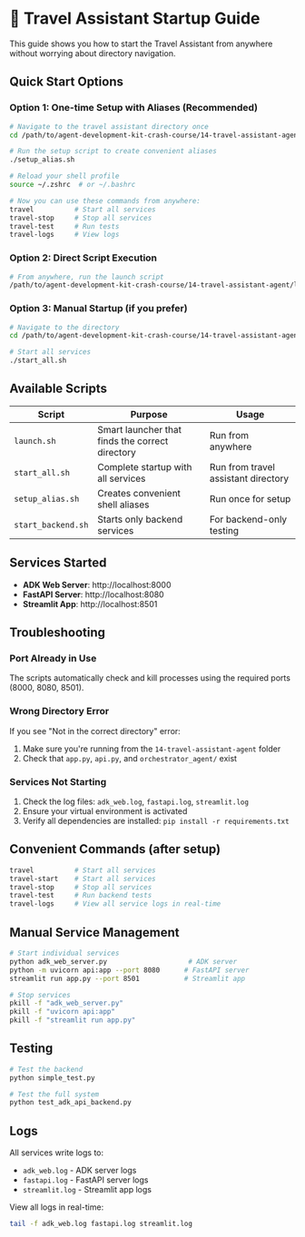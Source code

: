 # 🚀 Travel Assistant Startup Guide

This guide shows you how to start the Travel Assistant from anywhere without worrying about directory navigation.

## Quick Start Options

### Option 1: One-time Setup with Aliases (Recommended)
```bash
# Navigate to the travel assistant directory once
cd /path/to/agent-development-kit-crash-course/14-travel-assistant-agent

# Run the setup script to create convenient aliases
./setup_alias.sh

# Reload your shell profile
source ~/.zshrc  # or ~/.bashrc

# Now you can use these commands from anywhere:
travel          # Start all services
travel-stop     # Stop all services
travel-test     # Run tests
travel-logs     # View logs
```

### Option 2: Direct Script Execution
```bash
# From anywhere, run the launch script
/path/to/agent-development-kit-crash-course/14-travel-assistant-agent/launch.sh
```

### Option 3: Manual Startup (if you prefer)
```bash
# Navigate to the directory
cd /path/to/agent-development-kit-crash-course/14-travel-assistant-agent

# Start all services
./start_all.sh
```

## Available Scripts

| Script | Purpose | Usage |
|--------|---------|-------|
| `launch.sh` | Smart launcher that finds the correct directory | Run from anywhere |
| `start_all.sh` | Complete startup with all services | Run from travel assistant directory |
| `setup_alias.sh` | Creates convenient shell aliases | Run once for setup |
| `start_backend.sh` | Starts only backend services | For backend-only testing |

## Services Started

- **ADK Web Server**: http://localhost:8000
- **FastAPI Server**: http://localhost:8080  
- **Streamlit App**: http://localhost:8501

## Troubleshooting

### Port Already in Use
The scripts automatically check and kill processes using the required ports (8000, 8080, 8501).

### Wrong Directory Error
If you see "Not in the correct directory" error:
1. Make sure you're running from the `14-travel-assistant-agent` folder
2. Check that `app.py`, `api.py`, and `orchestrator_agent/` exist

### Services Not Starting
1. Check the log files: `adk_web.log`, `fastapi.log`, `streamlit.log`
2. Ensure your virtual environment is activated
3. Verify all dependencies are installed: `pip install -r requirements.txt`

## Convenient Commands (after setup)

```bash
travel          # Start all services
travel-start    # Start all services  
travel-stop     # Stop all services
travel-test     # Run backend tests
travel-logs     # View all service logs in real-time
```

## Manual Service Management

```bash
# Start individual services
python adk_web_server.py                    # ADK server
python -m uvicorn api:app --port 8080      # FastAPI server
streamlit run app.py --port 8501           # Streamlit app

# Stop services
pkill -f "adk_web_server.py"
pkill -f "uvicorn api:app"
pkill -f "streamlit run app.py"
```

## Testing

```bash
# Test the backend
python simple_test.py

# Test the full system
python test_adk_api_backend.py
```

## Logs

All services write logs to:
- `adk_web.log` - ADK server logs
- `fastapi.log` - FastAPI server logs  
- `streamlit.log` - Streamlit app logs

View all logs in real-time:
```bash
tail -f adk_web.log fastapi.log streamlit.log
``` 